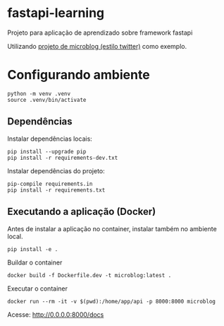 # fastapi-learning
Projeto para aplicação de aprendizado sobre framework fastapi

Utilizando [projeto de microblog (estilo twitter)](https://github.com/rochacbruno/fastapi-workshop) como exemplo.


# Configurando ambiente
```
python -m venv .venv
source .venv/bin/activate
```

## Dependências
Instalar dependências locais:
```
pip install --upgrade pip
pip install -r requirements-dev.txt
```

Instalar dependências do projeto:
```
pip-compile requirements.in
pip install -r requirements.txt
```


## Executando a aplicação (Docker)


Antes de instalar a aplicação no container, instalar também no ambiente local.
```
pip install -e .
```

Buildar o container
```
docker build -f Dockerfile.dev -t microblog:latest .
```

Executar o container
```
docker run --rm -it -v $(pwd):/home/app/api -p 8000:8000 microblog
```

Acesse: http://0.0.0.0:8000/docs